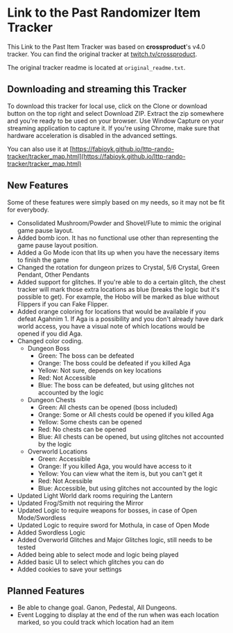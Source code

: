 # Link to the Past Randomizer Item Tracker
This Link to the Past Item Tracker was based on **crossproduct**'s v4.0 tracker.
You can find the original tracker at [twitch.tv/crossproduct](twitch.tv/crossproduct).

The original tracker readme is located at `original_readme.txt`.

## Downloading and streaming this Tracker
To download this tracker for local use, click on the Clone or download button on the top right and select Download ZIP. Extract the zip somewhere and you're ready to be used on your browser.
Use Window Capture on your streaming application to capture it. If you're using Chrome, make sure that hardware acceleration is disabled in the advanced settings.

You can also use it at [https://fabioyk.github.io/lttp-rando-tracker/tracker_map.html](https://fabioyk.github.io/lttp-rando-tracker/tracker_map.html)

## New Features
Some of these features were simply based on my needs, so it may not be fit for everybody.

* Consolidated Mushroom/Powder and Shovel/Flute to mimic the original game pause layout.
* Added bomb icon. It has no functional use other than representing the game pause layout position.
* Added a Go Mode icon that lits up when you have the necessary items to finish the game
* Changed the rotation for dungeon prizes to Crystal, 5/6 Crystal, Green Pendant, Other Pendants
* Added support for glitches. If you're able to do a certain glitch, the chest tracker will mark those extra locations as blue (breaks the logic but it's possible to get). For example, the Hobo will be marked as blue without Flippers if you can Fake Flipper.
* Added orange coloring for locations that would be available if you defeat Agahnim 1. If Aga is a possibility and you don't already have dark world access, you have a visual note of which locations would be opened if you did Aga.
* Changed color coding.
  * Dungeon Boss
    * Green: The boss can be defeated
    * Orange: The boss could be defeated if you killed Aga
    * Yellow: Not sure, depends on key locations
    * Red: Not Accessible
    * Blue: The boss can be defeated, but using glitches not accounted by the logic
  * Dungeon Chests
    * Green: All chests can be opened (boss included)
    * Orange: Some or All chests could be opened if you killed Aga
    * Yellow: Some chests can be opened
    * Red: No chests can be opened
    * Blue: All chests can be opened, but using glitches not accounted by the logic
  * Overworld Locations
    * Green: Accessible
    * Orange: If you killed Aga, you would have access to it
    * Yellow: You can view what the item is, but you can't get it
    * Red: Not Acessible
    * Blue: Accessible, but using glitches not accounted by the logic
* Updated Light World dark rooms requiring the Lantern
* Updated Frog/Smith not requiring the Mirror
* Updated Logic to require weapons for bosses, in case of Open Mode/Swordless
* Updated Logic to require sword for Mothula, in case of Open Mode
* Added Swordless Logic
* Added Overworld Glitches and Major Glitches logic, still needs to be tested
* Added being able to select mode and logic being played
* Added basic UI to select which glitches you can do
* Added cookies to save your settings

## Planned Features
* Be able to change goal. Ganon, Pedestal, All Dungeons.
* Event Logging to display at the end of the run when was each location marked, so you could track which location had an item